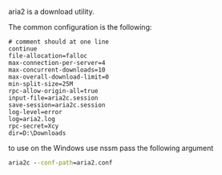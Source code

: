 aria2 is a download utility.

The common configuration is the following:
```text
# comment should at one line
continue
file-allocation=falloc
max-connection-per-server=4
max-concurrent-downloads=10
max-overall-download-limit=0
min-split-size=25M
rpc-allow-origin-all=true
input-file=aria2c.session
save-session=aria2c.session
log-level=error
log=aria2.log
rpc-secret=Xcy
dir=D:\Downloads
```

to use on the Windows use nssm pass the following argument
```bat
aria2c --conf-path=aria2.conf
```
